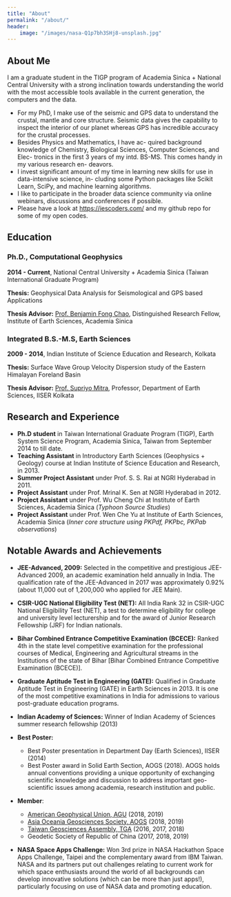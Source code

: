 ```yaml
---
title: "About"
permalink: "/about/"
header:
    image: "/images/nasa-Q1p7bh3SHj8-unsplash.jpg"
---
```

## About Me
I am a graduate student in the TIGP program of Academia Sinica + National Central University with a strong inclination towards understanding the world with the most accessible tools available in the current generation, the computers and the data.

- For my PhD, I make use of the seismic and GPS data to understand the crustal, mantle and core structure. Seismic data gives the capability to inspect the interior of our planet whereas GPS has incredible accuracy for the crustal processes.
- Besides Physics and Mathematics, I have ac- quired background knowledge of Chemistry, Biological Sciences, Computer Sciences, and Elec- tronics in the first 3 years of my intd. BS-MS. This comes handy in my various research en- deavors.
- I invest significant amount of my time in learning new skills for use in data-intensive science, in- cluding some Python packages like Scikit Learn, SciPy, and machine learning algorithms.
- I like to participate in the broader data science community via online webinars, discussions and conferences if possible.
- Please have a look at https://iescoders.com/ and my github repo for some of my open codes.

## Education
### Ph.D., Computational Geophysics
__2014 - Current__, National Central University + Academia Sinica (Taiwan International Graduate Program)

__Thesis:__ Geophysical Data Analysis for Seismological and GPS based Applications

__Thesis Advisor:__ [Prof. Benjamin Fong Chao](http://www.earth.sinica.edu.tw/member/info/7), Distinguished Research Fellow, Institute of Earth Sciences, Academia Sinica

### Integrated B.S.-M.S, Earth Sciences
__2009 - 2014__, Indian Institute of Science Education and Research, Kolkata

__Thesis:__ Surface Wave Group Velocity Dispersion study of the Eastern Himalayan Foreland Basin 

__Thesis Advisor:__ [Prof. Supriyo Mitra](https://www.iiserkol.ac.in/~supriyomitra/), Professor, Department of Earth Sciences, IISER Kolkata

## Research and Experience
+ __Ph.D student__ in Taiwan International Graduate Program (TIGP), Earth System Science Program, Academia Sinica, Taiwan from September 2014 to till date.
+ __Teaching Assistant__ in Introductory Earth Sciences (Geophysics + Geology) course at Indian Institute of Science Education and Research, in 2013.
+ __Summer Project Assistant__ under Prof. S. S. Rai at NGRI Hyderabad in 2011.
+ __Project Assistant__ under Prof. Mrinal K. Sen at NGRI Hyderabad in 2012.
+ __Project Assistant__ under Prof. Wu Cheng Chi at Institute of Earth Sciences, Academia Sinica (_Typhoon Source Studies_)
+ __Project Assistant__ under Prof. Wen Che Yu at Institute of Earth Sciences, Academia Sinica (_Inner core structure using PKPdf, PKPbc, PKPab observations_)

## Notable Awards and Achievements
+ __JEE-Advanced, 2009:__ Selected in the competitive and prestigious JEE-Advanced 2009, an academic examination held annually in India. The qualification rate of the JEE-Advanced in 2017 was approximately 0.92% (about 11,000 out of 1,200,000 who applied for JEE Main).

+ __CSIR-UGC National Eligibility Test (NET):__ All India Rank 32 in CSIR-UGC National Eligibility Test (NET), a test to determine eligibility for college and university level lecturership and for the award of Junior Research Fellowship (JRF) for Indian nationals.

+ __Bihar Combined Entrance Competitive Examination (BCECE):__ Ranked 4th in the state level competitive examination for the professional courses of Medical, Engineering and Agricultural streams in the Institutions of the state of Bihar [Bihar Combined Entrance Competitive Examination (BCECE)].

+ __Graduate Aptitude Test in Engineering (GATE):__ Qualified in Graduate Aptitude Test in Engineering (GATE) in Earth Sciences in 2013. It is one of the most competitive examinations in India for admissions to various post-graduate education programs.

+ __Indian Academy of Sciences:__ Winner of Indian Academy of Sciences summer research fellowship (2013)

+ __Best Poster:__ 
    - Best Poster presentation in Department Day (Earth Sciences), IISER (2014)
    - Best Poster award in Solid Earth Section, AOGS (2018). AOGS holds annual conventions providing a unique opportunity of exchanging scientific knowledge and discussion to address important geo-scientific issues among academia, research institution and public.

+ __Member__:
     - [American Geophysical Union, AGU](https://www.agu.org/) (2018, 2019)
     - [Asia Oceania Geosciences Society, AOGS](http://www.asiaoceania.org/aogs2019/public.asp?page=home.htm) (2018, 2019)
     - [Taiwan Geosciences Assembly, TGA](https://cgu-tga.org.tw/) (2016, 2017, 2018)
     - Geodetic Society of Republic of China (2017, 2018, 2019)

+ __NASA Space Apps Challenge:__ Won 3rd prize in NASA Hackathon Space Apps Challenge, Taipei and the complementary award from IBM Taiwan. NASA and its partners put out challenges relating to current work for which space enthusiasts around the world of all backgrounds can develop innovative solutions (which can be more than just apps!), particularly focusing on use of NASA data and promoting education.







